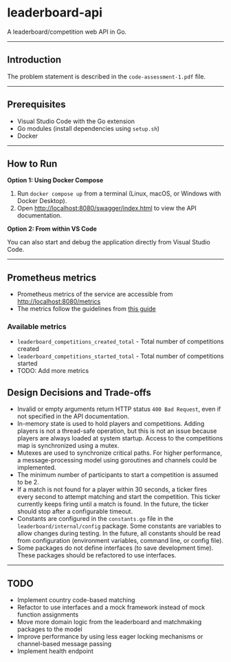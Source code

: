 
# leaderboard-api

A leaderboard/competition web API in Go.

---

## Introduction

The problem statement is described in the `code-assessment-1.pdf` file.

---

## Prerequisites

- Visual Studio Code with the Go extension
- Go modules (install dependencies using `setup.sh`)
- Docker

---

## How to Run

**Option 1: Using Docker Compose**

1. Run `docker compose up` from a terminal (Linux, macOS, or Windows with Docker Desktop).
2. Open [http://localhost:8080/swagger/index.html](http://localhost:8080/swagger/index.html) to view the API documentation.

**Option 2: From within VS Code**

You can also start and debug the application directly from Visual Studio Code.

---

## Prometheus metrics

- Prometheus metrics of the service are accessible from [http://localhost:8080/metrics](http://localhost:8080/metrics)
- The metrics follow the guidelines from [this guide](https://prometheus.io/docs/practices/naming/)

### Available metrics

- `leaderboard_competitions_created_total` - Total number of competitions created
- `leaderboard_competitions_started_total` - Total number of competitions started
- TODO: Add more metrics

## Design Decisions and Trade-offs

- Invalid or empty arguments return HTTP status `400 Bad Request`, even if not specified in the API documentation.
- In-memory state is used to hold players and competitions. Adding players is not a thread-safe operation, but this is not an issue because players are always loaded at system startup. Access to the competitions map is synchronized using a mutex.
- Mutexes are used to synchronize critical paths. For higher performance, a message-processing model using goroutines and channels could be implemented.
- The minimum number of participants to start a competition is assumed to be 2.
- If a match is not found for a player within 30 seconds, a ticker fires every second to attempt matching and start the competition. This ticker currently keeps firing until a match is found. In the future, the ticker should stop after a configurable timeout.
- Constants are configured in the `constants.go` file in the `leaderboard/internal/config` package. Some constants are variables to allow changes during testing. In the future, all constants should be read from configuration (environment variables, command line, or config file).
- Some packages do not define interfaces (to save development time). These packages should be refactored to use interfaces.

---

## TODO

- Implement country code-based matching
- Refactor to use interfaces and a mock framework instead of mock function assignments
- Move more domain logic from the leaderboard and matchmaking packages to the model
- Improve performance by using less eager locking mechanisms or channel-based message passing
- Implement health endpoint